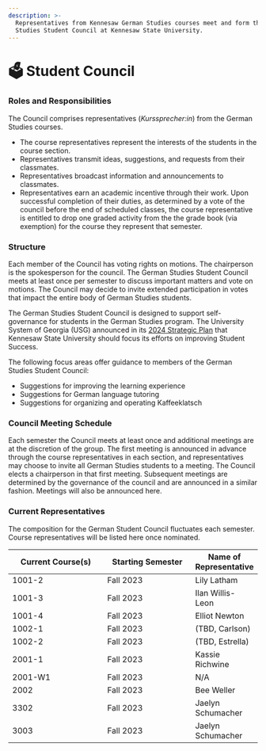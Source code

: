 ```yaml
---
description: >-
  Representatives from Kennesaw German Studies courses meet and form the German
  Studies Student Council at Kennesaw State University.
---
```


# 🗳 Student Council

### Roles and Responsibilities

The Council comprises representatives (_Kurssprecher:in_) from the German Studies courses.

* The course representatives represent the interests of the students in the course section.
* Representatives transmit ideas, suggestions, and requests from their classmates.&#x20;
* Representatives broadcast information and announcements to classmates.
* Representatives earn an academic incentive through their work. Upon successful completion of their duties, as determined by a vote of the council before the end of scheduled classes, the course representative is entitled to drop one graded activity from the the grade book (via exemption) for the course they represent that semester.

### Structure

Each member of the Council has voting rights on motions. The chairperson is the spokesperson for the council. The German Studies Student Council meets at least once per semester to discuss important matters and vote on motions. The Council may decide to invite extended participation in votes that impact the entire body of German Studies students.

The German Studies Student Council is designed to support self-governance for students in the German Studies program. The University System of Georgia (USG) announced in its [2024 Strategic Plan](https://www.usg.edu/strategic\_plan/strategic\_plan\_goals/student\_success) that Kennesaw State University should focus its efforts on improving Student Success.&#x20;

The following focus areas offer guidance to members of the German Studies Student Council:

* Suggestions for improving the learning experience
* Suggestions for German language tutoring
* Suggestions for organizing and operating Kaffeeklatsch

### Council Meeting Schedule

Each semester the Council meets at least once and additional meetings are at the discretion of the group. The first meeting is announced in advance through the course representatives in each section, and representatives may choose to invite all German Studies students to a meeting. The Council elects a chairperson in that first meeting. Subsequent meetings are determined by the governance of the council and are announced in a similar fashion. Meetings will also be announced here.

### Current Representatives

The composition for the German Student Council fluctuates each semester. Course representatives will be listed here once nominated.

<table><thead><tr><th width="189">Current Course(s)</th><th width="173.33333333333331">Starting Semester</th><th>Name of Representative</th></tr></thead><tbody><tr><td>1001-2</td><td>Fall 2023</td><td>Lily Latham</td></tr><tr><td>1001-3</td><td>Fall 2023</td><td>Ilan Willis-Leon</td></tr><tr><td>1001-4</td><td>Fall 2023</td><td>Elliot Newton</td></tr><tr><td>1002-1</td><td>Fall 2023</td><td>(TBD, Carlson)</td></tr><tr><td>1002-2</td><td>Fall 2023</td><td>(TBD, Estrella)</td></tr><tr><td>2001-1</td><td>Fall 2023</td><td>Kassie Richwine</td></tr><tr><td>2001-W1</td><td>Fall 2023</td><td>N/A</td></tr><tr><td>2002</td><td>Fall 2023</td><td>Bee Weller</td></tr><tr><td>3302</td><td>Fall 2023</td><td>Jaelyn Schumacher</td></tr><tr><td>3003</td><td>Fall 2023</td><td>Jaelyn Schumacher</td></tr></tbody></table>
